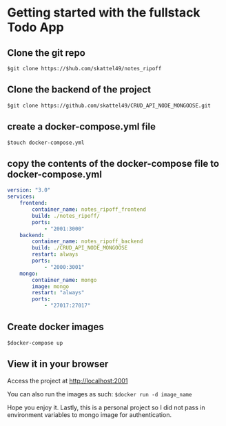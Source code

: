# Getting started with the fullstack Todo App

## Clone the git repo
`$git clone https://$hub.com/skattel49/notes_ripoff`

## Clone the backend of the project
`$git clone https://github.com/skattel49/CRUD_API_NODE_MONGOOSE.git`

## create a docker-compose.yml file
`$touch docker-compose.yml`
## copy the contents of the docker-compose file to docker-compose.yml
```yaml
version: "3.0"
services:
    frontend:
        container_name: notes_ripoff_frontend
        build: ./notes_ripoff/
        ports:
            - "2001:3000"
    backend:
        container_name: notes_ripoff_backend
        build: ./CRUD_API_NODE_MONGOOSE
        restart: always
        ports:
            - "2000:3001"
    mongo:
        container_name: mongo
        image: mongo
        restart: "always"
        ports:
            - "27017:27017"
```

## Create docker images
`$docker-compose up`

## View it in your browser
Access the project at [http://localhost:2001](http://localhost:2001)

You can also run the images as such:
`$docker run -d image_name `

Hope you enjoy it. Lastly, this is a personal project so I did not pass in
environment variables to mongo image for authentication.